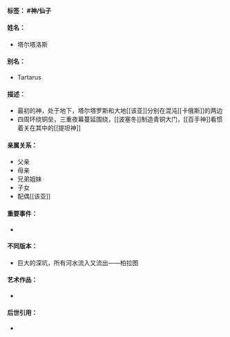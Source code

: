#### 标签： #神/仙子
#### 姓名：
- 塔尔塔洛斯
#### 别名：
- Tartarus
#### 描述：
- 最初的神，处于地下，塔尔塔罗斯和大地[[该亚]]分别在混沌[[卡俄斯]]的两边
- 四周环绕铜垒，三重夜幕蔓延围绕，[[波塞冬]]制造青铜大门，[[百手神]]看惯着关在其中的[[提坦神]]
#### 亲属关系：
- 父亲
- 母亲
- 兄弟姐妹
- 子女
- 配偶[[该亚]]
#### 重要事件：
- 
#### 不同版本：
- 巨大的深坑，所有河水流入又流出——柏拉图
#### 艺术作品：
- 
#### 后世引用：
- 